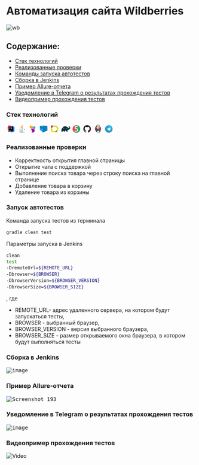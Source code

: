 # Автоматизация сайта Wildberries
![wb](https://github.com/nice58/project/assets/103956147/dde0288b-cfcb-4c76-bb9d-ef1d6d61558b)

## Содержание:
+ [Стек технологий](#Стек-технологий)
+ [Реализованные проверки](#Реализованные-проверки)
+ [Команды запуска автотестов](#Команды-запуска-автотестов)
+ [Сборка в Jenkins](#Сборка-в-Jenkins)
+ [Пример Allure-отчета](#Пример-Allure-отчета)
+ [Уведомление в Telegram о результатах прохождения тестов](#Уведомление-в-Telegram-о-результатах-прохождения-тестов)
+ [Видеопример прохождения тестов](#Видеопример-прохождения-тестов)
  
### Стек технологий
<p>
<img width="5%" title="IntelliJ IDEA" src="img/idea.svg">
<img width="5%" title="Java" src="img/java.svg">
<img width="5%" title="Selenide" src="img/selenide.svg">
<img width="5%" title="Selenoid" src="img/selenoid.svg">
<img width="5%" title="Allure Report" src="img/allureReport.svg">
<img width="5%" title="Gradle" src="img/gradle.svg">
<img width="5%" title="JUnit5" src="img/junit5.svg">
<img width="5%" title="GitHub" src="img/github.svg">
<img width="5%" title="Jenkins" src="img/jenkins.svg">
<img width="5%" title="Telegram" src="img/telegram.svg">
</p>

### Реализованные проверки
- Корректность открытия главной страницы
- Открытие чата с поддержкой
- Выполнение поиска товара через строку поиска на главной странице
- Добавление товара в корзину
- Удаление товара из корзины

### Запуск автотестов
Команда запуска тестов из терминала
```bash
gradle clean test
```
Параметры запуска в Jenkins
```bash
clean
test
-DremoteUrl=${REMOTE_URL}
-Dbrowser=${BROWSER}
-DbrowserVersion=${BROWSER_VERSION}
-DbrowserSize=${BROWSER_SIZE}
```
, где
- REMOTE_URL- адрес удаленного сервера, на котором будут запускаться тесты,
- BROWSER - выбранный браузер,
- BROWSER_VERSION - версия выбранного браузера,
- BROWSER_SIZE - размер открываемого окна браузера, в котором будут выполняться тесты

### Сборка в Jenkins
<kbd> ![image](https://github.com/nice58/project/assets/103956147/cea91215-d48b-476f-8a1a-ee780dca6db0)</kbd>

### Пример Allure-отчета
<kbd>![Screenshot_193](https://github.com/nice58/project/assets/103956147/4a2cc9d0-e9c5-4030-8ee5-6f36102ee604)</kbd>

### Уведомление в Telegram о результатах прохождения тестов
<kbd>![image](https://github.com/nice58/project/assets/103956147/70928dce-b714-474c-951e-3a9884c7ffea)</kbd>

### Видеопример прохождения тестов
  <img title="Video" src="img/video.mp4">


















